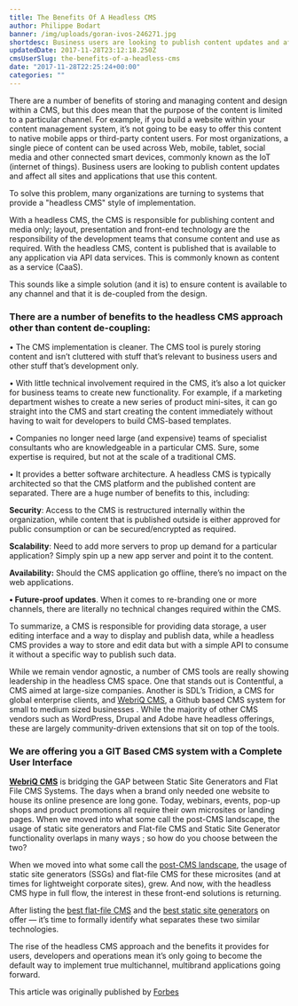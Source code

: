 ```yaml
---
title: The Benefits Of A Headless CMS
author: Philippe Bodart
banner: /img/uploads/goran-ivos-246271.jpg
shortdesc: Business users are looking to publish content updates and affect all sites and applications that use this content. This is where a headless CMS shines.
updatedDate: 2017-11-28T23:12:18.250Z
cmsUserSlug: the-benefits-of-a-headless-cms
date: "2017-11-28T22:25:24+00:00"
categories: ""
---
```


There are a number of benefits of storing and managing content and design within a CMS, but this does mean that the purpose of the content is limited to a particular channel. For example, if you build a website within your content management system, it’s not going to be easy to offer this content to native mobile apps or third-party content users. For most organizations, a single piece of content can be used across Web, mobile, tablet, social media and other connected smart devices, commonly known as the IoT (internet of things). Business users are looking to publish content updates and affect all sites and applications that use this content.

To solve this problem, many organizations are turning to systems that provide a "headless CMS" style of implementation.

With a headless CMS, the CMS is responsible for publishing content and media only; layout, presentation and front-end technology are the responsibility of the development teams that consume content and use as required. With the headless CMS, content is published that is available to any application via API data services. This is commonly known as content as a service (CaaS).

This sounds like a simple solution (and it is) to ensure content is available to any channel and that it is de-coupled from the design.

### **There are a number of benefits to the headless CMS approach other than content de-coupling:**

• The CMS implementation is cleaner. The CMS tool is purely storing content and isn’t cluttered with stuff that’s relevant to business users and other stuff that’s development only.

• With little technical involvement required in the CMS, it’s also a lot quicker for business teams to create new functionality. For example, if a marketing department wishes to create a new series of product mini-sites, it can go straight into the CMS and start creating the content immediately without having to wait for developers to build CMS-based templates.

• Companies no longer need large (and expensive) teams of specialist consultants who are knowledgeable in a particular CMS. Sure, some expertise is required, but not at the scale of a traditional CMS.

• It provides a better software architecture. A headless CMS is typically architected so that the CMS platform and the published content are separated. There are a huge number of benefits to this, including:

**Security**: Access to the CMS is restructured internally within the organization, while content that is published outside is either approved for public consumption or can be secured/encrypted as required.

**Scalability**:      Need to add more servers to prop up demand for a particular application? Simply spin up a new app server and point it to the content.

**Availability:** Should the CMS application go offline, there’s no impact on the web applications.

**• Future-proof updates**. When it comes to re-branding one or more channels, there are literally no technical changes required within the CMS.

To summarize, a CMS is responsible for providing data storage, a user editing interface and a way to display and publish data, while a headless CMS provides a way to store and edit data but with a simple API to consume it without a specific way to publish such data.

While we remain vendor agnostic, a number of CMS tools are really showing leadership in the headless CMS space. One that stands out is Contentful, a CMS aimed at large-size companies. Another is SDL’s Tridion, a CMS for global enterprise clients, and [WebriQ CMS](http://app.webriq.com), a Github based CMS system for small to medium sized businesses . While the majority of other CMS vendors such as WordPress, Drupal and Adobe have headless offerings, these are largely community-driven extensions that sit on top of the tools.

### We are offering you a GIT Based CMS system with a Complete User Interface

**[WebriQ CMS](http://app.webriq.com)** is bridging the GAP between Static Site Generators and Flat File CMS Systems. 
The days when a brand only needed one website to house its online presence are long gone. Today, webinars, events, pop-up shops and product promotions all require their own microsites or landing pages. 
When we moved into what some call the post-CMS landscape, the usage of static site generators and Flat-file CMS and Static Site Generator functionality overlaps in many ways ; so how do you choose between the two? 

When we moved into what some call the [post-CMS landscape](https://developmentseed.org/blog/2012/07/27/build-cms-free-websites/), the usage of static site generators (SSGs) and flat-file CMS for these microsites (and at times for lightweight corporate sites), grew. And now, with the headless CMS hype in full flow, the interest in these front-end solutions is returning.

After listing the [best flat-file CMS](http://www.cmswire.com/digital-experience/15-flat-file-cms-options-for-lean-website-building/) and the [best static site generators](http://www.cmswire.com/digital-experience/15-static-site-generators-to-complement-your-headless-cms/) on offer — it’s time to formally identify what separates these two similar technologies.

The rise of the headless CMS approach and the benefits it provides for users, developers and operations mean it’s only going to become the default way to implement true multichannel, multibrand applications going forward.

This article was originally published by [Forbes ](https://www.forbes.com/sites/forbestechcouncil/2017/11/22/the-benefits-of-a-headless-cms/)
